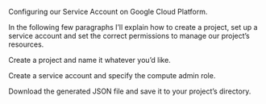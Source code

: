 Configuring our Service Account on Google Cloud Platform.

In the following few paragraphs I’ll explain how to create a project, set up a service account and set the correct permissions to manage our project’s resources.

Create a project and name it whatever you’d like.

Create a service account and specify the compute admin role.

Download the generated JSON file and save it to your project’s directory.
